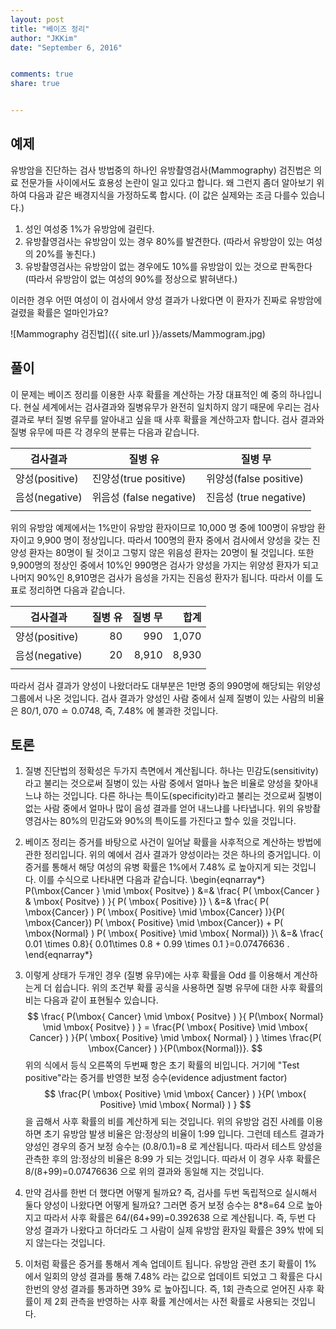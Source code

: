 ```yaml
---
layout: post 
title: "베이즈 정리"
author: "JKKim"
date: "September 6, 2016"


comments: true
share: true


---
```





## 예제 

유방암을 진단하는 검사 방법중의 하나인 유방촬영검사(Mammography) 검진법은 의료 전문가들 사이에서도 효용성 논란이 일고 있다고 합니다. 왜 그런지  좀더 알아보기 위하여 다음과 같은 배경지식을 가정하도록 합시다. (이 값은 실제와는 조금 다를수 있습니다.)

1. 성인 여성중 1%가 유방암에 걸린다. 
2. 유방촬영검사는 유방암이 있는 경우 80%를 발견한다. (따라서 유방암이 있는 여성의 20%를 놓친다.) 
3. 유방촬영검사는 유방암이 없는 경우에도 10%를 유방암이 있는 것으로 판독한다 (따라서 유방암이 없는 여성의 90%를 정상으로 밝혀낸다.)


이러한 경우 어떤 여성이 이 검사에서 양성 결과가 나왔다면 이 환자가 진짜로 유방암에 걸렸을 확률은 얼마인가요? 



![Mammography 검진법]({{ site.url }}/assets/Mammogram.jpg)


## 풀이  

이 문제는 베이즈 정리를 이용한 사후 확률을 계산하는 가장 대표적인 예 중의 하나입니다. 현실 세계에서는 검사결과와 질병유무가 완전히 일치하지 않기 때문에 우리는 검사결과로 부터 질병 유무를 알아내고 싶을 때 사후 확률을 계산하고자 합니다. 검사 결과와 질병 유무에 따른 각 경우의 분류는 다음과 같습니다. 

| 검사결과 | 질병 유 | 질병 무 |
|----------|---------|---------|
| 양성(positive)| 진양성(true positive) | 위양성(false positive) | 
| 음성(negative)| 위음성 (false negative) | 진음성 (true negative) |
| | | |

위의 유방암 예제에서는 1%만이 유방암 환자이므로 10,000 명 중에 100명이 유방암 환자이고 9,900 명이 정상입니다. 따라서 100명의 환자 중에서 검사에서 양성을 갖는 진양성 환자는 80명이 될 것이고 그렇지 않은 위음성 환자는 20명이 될 것입니다. 또한 9,900명의 정상인 중에서 10%인 990명은 검사가 양성을 가지는 위양성 환자가 되고 나머지 90%인 8,910명은 검사가 음성을 가지는 진음성 환자가 됩니다. 따라서 이를 도표로 정리하면 다음과 같습니다. 


| 검사결과 | 질병 유 | 질병 무 |  합계 |
|----------|---------:|---------:|-----:|
| 양성(positive)| 80 | 990 |  1,070 | 
| 음성(negative)| 20 | 8,910 | 8,930 |
| | | | | 



따라서 검사 결과가 양성이 나왔더라도 대부분은 1만명 중의 990명에 해당되는 위양성 그룹에서 나온 것입니다. 검사 결과가 양성인 사람 중에서 실제 질병이 있는 사람의 비율은 $80/1,070 \doteq 0.0748$, 즉, 7.48\% 에 불과한 것입니다. 




## 토론 

1. 질병 진단법의 정확성은 두가지 측면에서 계산됩니다. 하나는 민감도(sensitivity)라고 불리는 것으로써 질병이 있는 사람 중에서 얼마나 높은 비율로 양성을 찾아내느냐 하는 것입니다. 다른 하나는 특이도(specificity)라고 불리는 것으로써 질병이 없는 사람 중에서 얼마나 많이 음성 결과를 얻어 내느냐를 나타냅니다. 위의 유방촬영검사는 80%의 민감도와 90%의 특이도를 가진다고 할수 있을 것입니다. 

2. 베이즈 정리는 증거를 바탕으로 사건이 일어날 확률을 사후적으로 계산하는 방법에 관한 정리입니다. 위의 예에서 검사 결과가 양성이라는 것은 하나의 증거입니다. 이 증거를 통해서 해당 여성의 유병 확률은 1%에서 7.48% 로 높아지게 되는 것입니다. 이를 수식으로 나타내면 다음과 같습니다. 
\begin{eqnarray*}
P(\mbox{Cancer }  \mid  \mbox{ Positve} ) &=& \frac{ P( \mbox{Cancer }  \&  \mbox{ Positve} ) }{ P( \mbox{ Positive} )}
\\
&=& \frac{ P( \mbox{Cancer} ) P( \mbox{ Positive} \mid \mbox{Cancer} )}{P( \mbox{Cancer}) P( \mbox{ Positive}  \mid \mbox{Cancer}) + P( \mbox{Normal} ) P( \mbox{ Positive} \mid \mbox{ Normal}) }\\
&=& \frac{ 0.01 \times 0.8}{ 0.01\times 0.8 + 0.99 \times 0.1  }=0.07476636 . 
\end{eqnarray*}


3. 이렇게 상태가 두개인 경우 (질병 유무)에는 사후 확률을 Odd 를 이용해서 계산하는게 더 쉽습니다. 위의 조건부 확률 공식을 사용하면 질병 유무에 대한 사후 확률의 비는 다음과 같이 표현될수 있습니다. 
$$ \frac{  P(\mbox{ Cancer}  \mid  \mbox{ Positve} )
}{
P(\mbox{ Normal}  \mid  \mbox{ Positve} )
} = \frac{P( \mbox{ Positive} \mid \mbox{ Cancer} ) }{P( \mbox{ Positive} \mid \mbox{ Normal}  ) } \times \frac{P( \mbox{Cancer} ) }{P(\mbox{Normal})}. $$
위의 식에서 등식 오른쪽의 두번째 항은 초기 확률의 비입니다. 거기에 "Test positive"라는 증거를 반영한 보정 승수(evidence adjustment factor) 
$$ \frac{P( \mbox{ Positive} \mid \mbox{ Cancer} ) }{P( \mbox{ Positive} \mid \mbox{ Normal}  ) } $$
을 곱해서 사후 확률의 비를 계산하게 되는 것입니다. 위의 유방암 검진 사례를 이용하면 초기 유방암 발생 비율은 암:정상의 비율이  1:99 입니다. 그런데 테스트 결과가 양성인 경우의 증거 보정 승수는 (0.8/0.1)=8 로 계산됩니다. 따라서 테스트 양성을 관측한 후의 암:정상의 비율은 8:99 가 되는 것입니다. 따라서 이 경우 사후 확률은 8/(8+99)=0.07476636 으로 위의 결과와 동일해 지는 것입니다. 

4. 만약 검사를 한번 더 했다면 어떻게 될까요? 즉, 검사를 두번 독립적으로 실시해서 둘다 양성이 나왔다면 어떻게 될까요? 그러면 증거 보정 승수는 8*8=64 으로 높아지고 따라서 사후 확률은 64/(64+99)=0.392638 으로 계산됩니다. 즉, 두번 다 양성 결과가 나왔다고 하더라도 그 사람이 실제 유방암 환자일 확률은 39\% 밖에 되지 않는다는 것입니다. 

5. 이처럼 확률은 증거를 통해서 계속 업데이트 됩니다. 유방암 관련 초기 확률이 1\% 에서 일회의 양성 결과를 통해 7.48\% 라는 값으로 업데이트 되었고 그 확률은 다시 한번의 양성 결과를 통과하면 39\% 로 높아집니다. 즉, 1회 관측으로 얻어진 사후 확률이 제 2회 관측을 반영하는 사후 확률 계산에서는 사전 확률로 사용되는 것입니다. 





